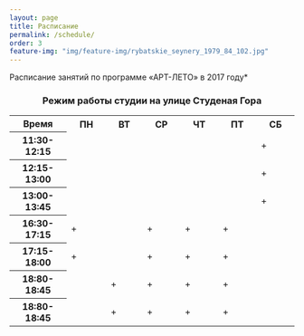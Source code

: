 ```yaml
---
layout: page
title: Расписание
permalink: /schedule/
order: 3
feature-img: "img/feature-img/rybatskie_seynery_1979_84_102.jpg"
---
```

<p align="justify">Расписание занятий по программе «АРТ-ЛЕТО» в 2017 году*</p>
<h3 id = "schedule-spasskaya-i-suzdalsky" style="text-align:center;">Режим работы студии на улице Студеная Гора</h3>
<table class="gray-table" cellspacing='0'> <!-- cellspacing='0' is important, must stay -->
	<tr>
		<th width="20%">Время</th>
		<th>ПН</th>
		<th>ВТ</th>
		<th>СР</th>
		<th>ЧТ</th>
		<th>ПТ</th>
		<th>СБ</th>
	</tr><!-- Table Header -->
	<tr>
		<th>11:30-12:15</th>
		<td></td>
		<td></td>
		<td></td>
		<td></td>
		<td></td>
		<td>+</td>
	</tr><!-- Table Row -->
	<tr class='even'>
		<th>12:15-13:00</th>
		<td></td>
		<td></td>
		<td></td>
		<td></td>
		<td></td>
		<td>+</td>
	</tr><!-- Darker Table Row -->
	<tr>
		<th>13:00-13:45</th>
		<td></td>
		<td></td>
		<td></td>
		<td></td>
		<td></td>
		<td>+</td>
	</tr><!-- Table Row -->
	<tr class='even'>
		<th>16:30-17:15</th>
		<td>+</td>
		<td></td>
		<td>+</td>
		<td>+</td>
		<td>+</td>
		<td></td>
	<tr>
		<th>17:15-18:00</th>
		<td>+</td>
		<td></td>
		<td>+</td>
		<td>+</td>
		<td>+</td>
		<td></td>
	</tr><!-- Table Row -->
	<tr class='even'>
		<th>18:80-18:45</th>
		<td></td>
		<td>+</td>
		<td>+</td>
		<td>+</td>
		<td>+</td>
		<td></td>
	</tr><!-- Darker Table Row -->
	<tr>
		<th>18:80-18:45</th>
		<td></td>
		<td>+</td>
		<td>+</td>
		<td>+</td>
		<td>+</td>
		<td></td>
	</tr><!-- Table Row -->
</table>
